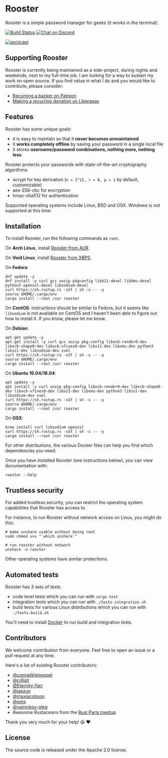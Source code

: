 # Rooster

Rooster is a simple password manager for geeks (it works in the terminal).

[![Build Status](https://travis-ci.org/conradkleinespel/rooster.svg?branch=master)](https://travis-ci.org/conradkleinespel/rooster)
[![Chat on Discord](https://img.shields.io/badge/chat-on%20discord-7289DA)](https://discord.gg/9zXtYqQ)

[![asciicast](https://asciinema.org/a/9opp6uXiI2XFURj8yNHYV3xfb.svg)](https://asciinema.org/a/9opp6uXiI2XFURj8yNHYV3xfb)

## Supporting Rooster

Rooster is currently being maintained as a side-project, during nights and weekends, next to my full-time job. I am looking for a way to sustain my work on open source. If you find value in what I do and you would like to contribute, please consider:

- [Becoming a backer on Patreon](https://www.patreon.com/conradkleinespel)
- [Making a recurring donation on Liberapay](https://liberapay.com/conradkleinespel/)

## Features

Rooster has some unique goals:

- it is easy to maintain so that it **never becomes unmaintained**
- it **works completely offline** by saving your password in a single local file
- it stores **username/password combinations, nothing more, nothing less**

Rooster protects your passwords with state-of-the-art cryptography algorithms:

- scrypt for key derivation (`n = 2^12, r = 8, p = 1` by default, customizable)
- aes-256-cbc for encryption
- hmac-sha512 for authentication

Supported operating systems include Linux, BSD and OSX. Windows is not supported at this time.

## Installation

To install Rooster, run the following commands as `root`.

On **Arch Linux**, install [Rooster from AUR](https://aur.archlinux.org/packages/rooster).

On **Void Linux**, install [Rooster from XBPS](https://github.com/void-linux/void-packages/blob/master/srcpkgs/rooster/template).

On **Fedora**:

```shell
dnf update -y
dnf install -y curl gcc unzip pkgconfig libX11-devel libXmu-devel python3 openssl-devel libsodium-devel
curl https://sh.rustup.rs -sSf | sh -s -- -y
source $HOME/.cargo/env
cargo install --root /usr rooster
```

On **CentOS**: instructions should be similar to Fedora, but it seems like `libsodium` is not available on CentOS and I
haven't been able to figure out how to install it. If you know, please let me know.

On **Debian**:

```shell
apt-get update -y
apt-get install -y curl gcc unzip pkg-config libxcb-render0-dev libxcb-shape0-dev libxcb-xfixes0-dev libx11-dev libxmu-dev python3 libssl-dev libsodium-dev xsel
curl https://sh.rustup.rs -sSf | sh -s -- -y
source $HOME/.cargo/env
cargo install --root /usr rooster
```

On **Ubuntu 16.04/18.04**:

```shell
apt update -y
apt install -y curl unzip pkg-config libxcb-render0-dev libxcb-shape0-dev libxcb-xfixes0-dev libx11-dev libxmu-dev python3 libssl-dev libsodium-dev xsel
curl https://sh.rustup.rs -sSf | sh -s -- -y
source $HOME/.cargo/env
cargo install --root /usr rooster
```

On **OSX**:

```shell
brew install curl libsodium openssl
curl https://sh.rustup.rs -sSf | sh -s -- -y
cargo install --root /usr rooster
```

For other distributions, the various Docker files can help you find which dependencies you need.

Once you have installed Rooster (see instructions below), you can view documentation with:

```shell
rooster --help
```

## Trustless security

For added trustless security, you can restrict the operating system capabilities that Rooster has access to.

For instance, to run Rooster without network access on Linux, you might do this:

```shell
# make unshare usable without being root
sudo chmod u+s "`which unshare`"

# run rooster without network
unshare -n rooster
```

Other operating systems have similar protections.

## Automated tests

Rooster has 3 sets of tests:

- code level tests which you can run with `cargo test`
- integration tests which you can run with `./tests-integration.sh`
- build tests for various Linux distributions which you can run with `./tests-build.sh`

You'll need to install [Docker](https://www.docker.com/) to run build and integration tests.

## Contributors

We welcome contribution from everyone. Feel free to open an issue or a pull request at any time.

Here's a list of existing Rooster contributors:

- [@conradkleinespel](https://github.com/conradkleinespel)
- [@cr6git](https://github.com/cr6git)
- [@Eternity-Yarr](https://github.com/Eternity-Yarr)
- [@jaezun](https://github.com/jaezun)
- [@maxjacobson](https://github.com/maxjacobson)
- [@qmx](https://github.com/qmx)
- [@yamnikov-oleg](https://github.com/yamnikov-oleg)
- Awesome Rustaceans from the [Rust Paris meetup](http://www.meetup.com/Rust-Paris/)

Thank you very much for your help!  :smiley:  :heart:

## License

The source code is released under the Apache 2.0 license.
